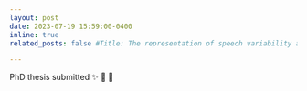 ```yaml
---
layout: post
date: 2023-07-19 15:59:00-0400
inline: true
related_posts: false #Title: The representation of speech variability and variation in deep neural networks

---
```


PhD thesis submitted  :sparkles: :partying_face:  :confetti_ball:
